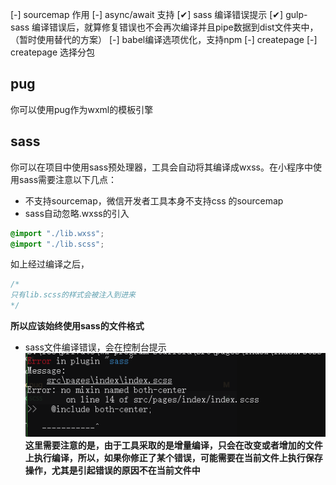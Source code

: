 [-] sourcemap 作用
[-] async/await 支持
[✔] sass 编译错误提示
[✔] gulp-sass 编译错误后，就算修复错误也不会再次编译并且pipe数据到dist文件夹中，（暂时使用替代的方案）
[-] babel编译选项优化，支持npm
[-] createpage
[-] createpage 选择分包

## pug
你可以使用pug作为wxml的模板引擎

## sass
你可以在项目中使用sass预处理器，工具会自动将其编译成wxss。在小程序中使用sass需要注意以下几点：
* 不支持sourcemap，微信开发者工具本身不支持css 的sourcemap
* sass自动忽略.wxss的引入
```css
@import "./lib.wxss";
@import "./lib.scss";
```
如上经过编译之后，
```css
/*
只有lib.scss的样式会被注入到进来
*/
```

**所以应该始终使用sass的文件格式**
* sass文件编译错误，会在控制台提示
![编译错误](./doc/images/sass-errpr.png)
**这里需要注意的是，由于工具采取的是增量编译，只会在改变或者增加的文件上执行编译，所以，如果你修正了某个错误，可能需要在当前文件上执行保存操作，尤其是引起错误的原因不在当前文件中**





